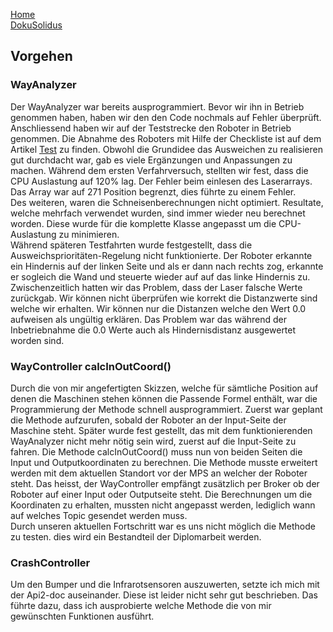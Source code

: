 [Home](home)  
[DokuSolidus](DokuSolidus)  
  
## Vorgehen  

### WayAnalyzer  
  
Der WayAnalyzer war bereits ausprogrammiert. Bevor wir ihn in Betrieb genommen haben, haben wir den den Code nochmals auf Fehler überprüft. Anschliessend haben wir  auf der Teststrecke den Roboter in Betrieb genommen. Die Abnahme des Roboters mit Hilfe der Checkliste ist auf dem Artikel [Test](TestBK) zu finden. Obwohl die Grundidee das Ausweichen zu realisieren gut durchdacht war, gab es viele Ergänzungen und Anpassungen zu machen. Während dem ersten Verfahrversuch, stellten wir fest, dass die CPU Auslastung auf 120% lag. Der Fehler beim einlesen des Laserarrays. Das Array war auf 271 Position begrenzt, dies führte zu einem Fehler.  
Des weiteren, waren die Schneisenberechnungen nicht optimiert. Resultate, welche mehrfach verwendet wurden, sind immer wieder neu berechnet worden. Diese wurde für die komplette Klasse angepasst um die CPU-Auslastung zu minimieren.  
Während späteren Testfahrten wurde festgestellt, dass die Ausweichsprioritäten-Regelung nicht funktionierte. Der Roboter erkannte ein Hindernis auf der linken Seite und als er dann nach rechts zog, erkannte er sogleich die Wand und steuerte wieder auf auf das linke Hindernis zu.  
Zwischenzeitlich hatten wir das Problem, dass der Laser falsche Werte zurückgab. Wir können nicht überprüfen wie korrekt die Distanzwerte sind welche wir erhalten. Wir können nur die Distanzen welche den Wert 0.0 aufweisen als ungültig erklären. Das Problem war das während der Inbetriebnahme die 0.0 Werte auch als Hindernisdistanz ausgewertet worden sind.

  
### WayController  calcInOutCoord()  
  
Durch die von mir angefertigten Skizzen, welche für sämtliche Position auf denen die Maschinen stehen können die Passende Formel enthält, war die Programmierung der Methode schnell ausprogrammiert. Zuerst war geplant die Methode aufzurufen, sobald der Roboter an der Input-Seite der Maschine steht. Später wurde fest gestellt, das mit dem funktionierenden WayAnalyzer nicht mehr nötig sein wird, zuerst auf die Input-Seite zu fahren. Die Methode calcInOutCoord() muss nun von beiden Seiten die Input und Outputkoordinaten zu berechnen. Die Methode musste erweitert werden mit dem aktuellen Standort vor der MPS an welcher der Roboter steht. Das heisst, der WayController empfängt zusätzlich per Broker ob der Roboter auf einer Input oder Outputseite steht. Die Berechnungen um die Koordinaten zu erhalten, mussten nicht angepasst werden, lediglich wann auf welches Topic gesendet werden muss.  
Durch unseren aktuellen Fortschritt war es uns nicht möglich die Methode zu testen. dies wird ein Bestandteil der Diplomarbeit werden.
  
### CrashController  
  
Um den Bumper und die Infrarotsensoren auszuwerten, setzte ich mich mit der Api2-doc auseinander. Diese ist leider nicht sehr gut beschrieben. Das führte dazu, dass ich ausprobierte welche Methode die von mir gewünschten Funktionen ausführt.
  